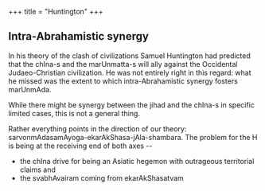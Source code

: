 +++
title = "Huntington"
+++
## Intra-Abrahamistic synergy

In his theory of the clash of civilizations Samuel Huntington had predicted that the chIna-s and the marUnmatta-s will ally against the Occidental Judaeo-Christian civilization. He was not entirely right in this regard: what he missed was the extent to which intra-Abrahamistic synergy fosters marUnmAda. 

While there might be synergy between the jihad and the chIna-s in specific limited cases, this is not a general thing. 

Rather everything points in the direction of our theory: sarvonmAdasamAyoga-ekarAkShasa-jAla-shambara. The problem for the H is being at the receiving end of both axes -- 

- the chIna drive for being an Asiatic hegemon with outrageous territorial claims and 
- the svabhAvairam coming from ekarAkShasatvam
